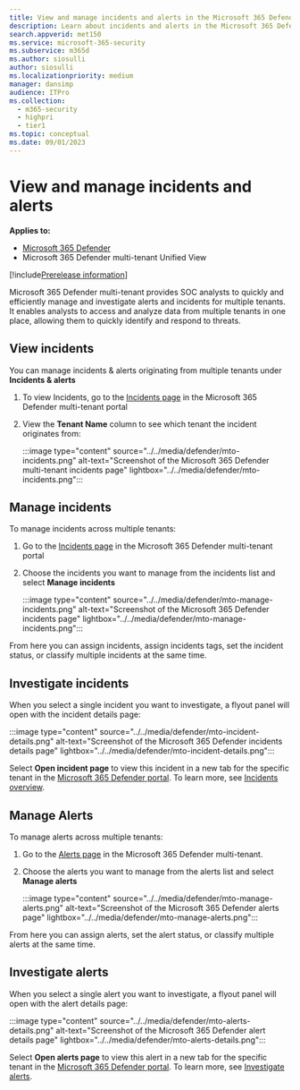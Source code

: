 ```yaml
---
title: View and manage incidents and alerts in the Microsoft 365 Defender multi-tenant 
description: Learn about incidents and alerts in the Microsoft 365 Defender multi-tenant
search.appverid: met150
ms.service: microsoft-365-security
ms.subservice: m365d
ms.author: siosulli
author: siosulli
ms.localizationpriority: medium
manager: dansimp
audience: ITPro
ms.collection: 
  - m365-security
  - highpri
  - tier1
ms.topic: conceptual
ms.date: 09/01/2023
---
```


# View and manage incidents and alerts

**Applies to:**

- [Microsoft 365 Defender](https://go.microsoft.com/fwlink/?linkid=2118804)
- Microsoft 365 Defender multi-tenant Unified View

[!include[Prerelease information](../../includes/prerelease.md)]

Microsoft 365 Defender multi-tenant provides SOC analysts to quickly and efficiently manage and investigate alerts and incidents for multiple tenants. It enables analysts to access and analyze data from multiple tenants in one place, allowing them to quickly identify and respond to threats.

## View incidents

You can manage incidents & alerts originating from multiple tenants under **Incidents & alerts**

1. To view Incidents, go to the [Incidents page](https://mto.security.microsoft.com/incidents) in the Microsoft 365 Defender multi-tenant portal
2. View the **Tenant Name** column to see which tenant the incident originates from:

   :::image type="content" source="../../media/defender/mto-incidents.png" alt-text="Screenshot of the Microsoft 365 Defender multi-tenant incidents page" lightbox="../../media/defender/mto-incidents.png":::

## Manage incidents

To manage incidents across multiple tenants:

1. Go to the [Incidents page](https://mto.security.microsoft.com/incidents) in the Microsoft 365 Defender multi-tenant portal
2. Choose the incidents you want to manage from the incidents list and select **Manage incidents**

   :::image type="content" source="../../media/defender/mto-manage-incidents.png" alt-text="Screenshot of the Microsoft 365 Defender incidents page" lightbox="../../media/defender/mto-manage-incidents.png":::

From here you can assign incidents, assign incidents tags, set the incident status, or classify multiple incidents at the same time.

## Investigate incidents

When you select a single incident you want to investigate, a flyout panel will open with the incident details page:

   :::image type="content" source="../../media/defender/mto-incident-details.png" alt-text="Screenshot of the Microsoft 365 Defender incidents details page" lightbox="../../media/defender/mto-incident-details.png":::

Select **Open incident page** to view this incident in a new tab for the specific tenant in the [Microsoft 365 Defender portal](https://security.microsoft.com). To learn more, see [Incidents overview](investigate-incidents.md).

## Manage Alerts

To manage alerts across multiple tenants:

1. Go to the [Alerts page](https://mto.security.microsoft.com/alerts) in the Microsoft 365 Defender multi-tenant.
2. Choose the alerts you want to manage from the alerts list and select **Manage alerts**

   :::image type="content" source="../../media/defender/mto-manage-alerts.png" alt-text="Screenshot of the Microsoft 365 Defender alerts page" lightbox="../../media/defender/mto-manage-alerts.png":::

From here you can assign alerts, set the alert status, or classify multiple alerts at the same time.

## Investigate alerts

When you select a single alert you want to investigate, a flyout panel will open with the alert details page:

   :::image type="content" source="../../media/defender/mto-alerts-details.png" alt-text="Screenshot of the Microsoft 365 Defender alert details page" lightbox="../../media/defender/mto-alerts-details.png":::

Select **Open alerts page** to view this alert in a new tab for the specific tenant in the [Microsoft 365 Defender portal](https://security.microsoft.com). To learn more, see [Investigate alerts](investigate-alerts.md).
